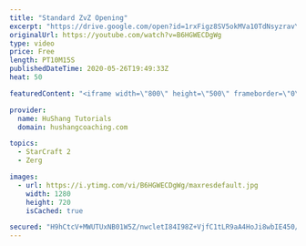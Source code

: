 ```yaml
---
title: "Standard ZvZ Opening"
excerpt: "https://drive.google.com/open?id=1rxFigz8SV5okMVa10TdNsyzravYgkTjE  Interested in lessons? Email Devon directly at hushangtutorials@outlook.com ------------------------------------------------------------------------------------------------------- Want to support HuShang Tutorials directly? Patreon is"
originalUrl: https://youtube.com/watch?v=B6HGWECDgWg
type: video
price: Free
length: PT10M15S
publishedDateTime: 2020-05-26T19:49:33Z
heat: 50

featuredContent: "<iframe width=\"800\" height=\"500\" frameborder=\"0\" src=\"https://www.youtube.com/embed/B6HGWECDgWg\" allow=\"accelerometer; autoplay; encrypted-media; gyroscope; picture-in-picture\" allowfullscreen></iframe>"

provider:
  name: HuShang Tutorials
  domain: hushangcoaching.com

topics:
  - StarCraft 2
  - Zerg

images:
  - url: https://i.ytimg.com/vi/B6HGWECDgWg/maxresdefault.jpg
    width: 1280
    height: 720
    isCached: true

secured: "H9hCtcV+MWUTUxNB01W5Z/nwcletI84I98Z+VjfC1tLR9aA4HoJi8wbIE450/BwAOGlww0Qdi//yz/Kiofugs6xKPf+7v31lNrshASk3qrboXnMBsHRWl3sHNunb0qeorq6R+xMjIhRTPDEyWrDVNZRP6sLfR0k6ktJivnIqv/EM24uSdEaKLfH8f5CJQbvUsNtw1IHsl1odNSzwrPEDK1WGBDqPNtqCE39B22yymLmw+51PFopXeASFUT1Ez6EneSrbYKNvHzrmhg6K2HJvCbve6WSOEiuE/YLJ5cR0v94DPJRIH3M+/lf4zQGX4NMsmXM6nj8DZhLFo1ylF4HUr0J8y/+lBYHIke4zkNiVTfMPVGs7ylkMh9TXamcMHvON60/v6SW3gHO6VJWu/QF52BrDrOOURmN/iRFr6XyYTwc=;AhKiiZKv+XdQxb+M8UxZuA=="
---
```


